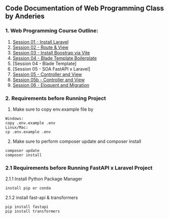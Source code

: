 ## Code Documentation of Web Programming Class by Anderies

### 1. Web Programming Course Outline:
1. [Session 01 - Install Laravel](https://laravel.com/docs/10.x)
2. [Session 02 - Route & View](https://github.com/Anderies/webprog-class-two/tree/master/coba-session-02)
3. [Session 03 - Install Boostrap via Vite](https://github.com/Anderies/webprog-class-two/tree/master/coba-session-03)
4. [Session 04 - Blade Template Boilerplate](https://github.com/Anderies/webprog-class-two/tree/master/boilerplate-session-04)
5. [Session 04 - Blade Template]
6. [Session 05 - SOA FastAPI x Laravel]
5. [Session 05 - Controller and View](https://github.com/Anderies/webprog-class-two/tree/master/coba-session-05)
6. [Session 05b - Controller and View](https://github.com/Anderies/webprog-class-two/tree/master/coba-session-05b)
7. [Session 06 - Eloquent and Migration](https://github.com/Anderies/webprog-class-two/tree/master/coba-session-06)


### 2. Requirements before Running Project
1. Make sure to copy env.example file by
```
Windows:
copy .env.example .env
Linux/Mac:
cp .env.example .env
```

2. Make sure to perform composer update and composer install
```
composer update 
composer install
```

### 2.1 Requirements before Running FastAPI x Laravel Project
2.1.1 Install Python Package Manager
```
install pip or conda
```
2.1.2 install fast-api & transformers
```
pip install fastapi
pip install transformers
```



